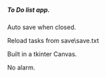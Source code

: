 ##### To Do list app.

Auto save when closed.

Reload tasks from save\save.txt

Built in a tkinter Canvas.

No alarm.